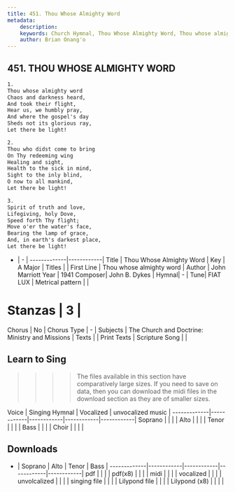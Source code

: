 ```yaml
---
title: 451. Thou Whose Almighty Word
metadata:
    description: 
    keywords: Church Hymnal, Thou Whose Almighty Word, Thou whose almighty word , 
    author: Brian Onang'o
---
```



## 451. THOU WHOSE ALMIGHTY WORD

```txt
1.
Thou whose almighty word 
Chaos and darkness heard, 
And took their flight, 
Hear us, we humbly pray, 
And where the gospel's day 
Sheds not its glorious ray, 
Let there be light! 

2.
Thou who didst come to bring 
On Thy redeeming wing 
Healing and sight, 
Health to the sick in mind, 
Sight to the inly blind, 
O now to all mankind, 
Let there be light! 

3.
Spirit of truth and love, 
Lifegiving, holy Dove, 
Speed forth Thy flight; 
Move o'er the water's face, 
Bearing the lamp of grace, 
And, in earth's darkest place, 
Let there be light!
```

- |   -  |
-------------|------------|
Title | Thou Whose Almighty Word |
Key | A Major |
Titles |  |
First Line | Thou whose almighty word  |
Author | John Marriott
Year | 1941
Composer| John B. Dykes |
Hymnal|  - |
Tune| FIAT LUX |
Metrical pattern | |
# Stanzas | 3 |
Chorus | No |
Chorus Type | - |
Subjects | The Church and Doctrine: Ministry and Missions |
Texts |  |
Print Texts | 
Scripture Song |  |
  
## Learn to Sing

>>>> The files available in this section have comparatively large sizes. If you need to save on data, then you can download the midi files in the download section as they are of smaller sizes.

Voice |  Singing Hymnal | Vocalized | unvocalized music |
-------------|------------|------------|------------|------------|
Soprano | | | |
Alto | | | |
Tenor | | | |
Bass | | | |
Choir | | | |

## Downloads

- |  Soprano | Alto | Tenor | Bass |
-------------|------------|------------|------------|------------|
pdf | | | |
pdf(x8) | | | |
midi | | | |
vocalized | | | |
unvolcalized | | | |
singing file | | | |
Lilypond file | | | |
Lilypond (x8) | | | |
  